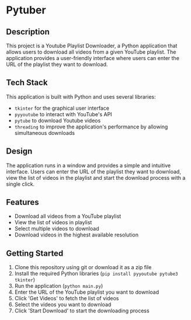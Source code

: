 # Pytuber

## Description
This project is a Youtube Playlist Downloader, a Python application that allows users to download all videos from a given YouTube playlist. The application provides a user-friendly interface where users can enter the URL of the playlist they want to download.

## Tech Stack
This application is built with Python and uses several libraries:
- `tkinter` for the graphical user interface
- `pyyoutube` to interact  with YouTube's API
- `pytube` to download Youtube videos
- `threading` to improve the application's performance by allowing simultaneous downloads

## Design
The application runs in a window and provides a simple and intuitive interface. Users can enter the URL of the playlist they want to download, view the list of videos in the playlist and start the download process with a single click.

## Features
- Download all videos from a YouTube playlist
- View the list of videos in playlist
- Select multiple videos to download
- Download videos in the highest available resolution

## Getting Started
1. Clone this repository using git or download it as a zip file
2. Install the required Python libraries (`pip install pyyoutube pytube3 tkinter`)
3. Run the application (`python main.py`)
4. Enter the URL of the YouTube playlist you want to download
5. Click 'Get Videos' to fetch the list of videos
6. Select the videos you want to download
7. Click 'Start Download' to start the downloading process